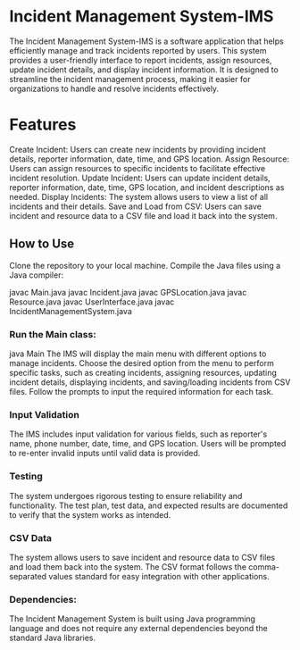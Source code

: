#  Incident Management System-IMS
The Incident Management System-IMS is a software application that helps efficiently manage and track incidents reported by users. This system provides a user-friendly interface to report incidents, assign resources, update incident details, and display incident information. It is designed to streamline the incident management process, making it easier for organizations to handle and resolve incidents effectively.

# Features

Create Incident: Users can create new incidents by providing incident details, reporter information, date, time, and GPS location.
Assign Resource: Users can assign resources to specific incidents to facilitate effective incident resolution.
Update Incident: Users can update incident details, reporter information, date, time, GPS location, and incident descriptions as needed.
Display Incidents: The system allows users to view a list of all incidents and their details.
Save and Load from CSV: Users can save incident and resource data to a CSV file and load it back into the system.

## How to Use

Clone the repository to your local machine.
Compile the Java files using a Java compiler:

javac Main.java
javac Incident.java
javac GPSLocation.java
javac Resource.java
javac UserInterface.java
javac IncidentManagementSystem.java

### Run the Main class:

java Main
The IMS will display the main menu with different options to manage incidents.
Choose the desired option from the menu to perform specific tasks, such as creating incidents, assigning resources, updating incident details, displaying incidents, and saving/loading incidents from CSV files.
Follow the prompts to input the required information for each task.

### Input Validation

The IMS includes input validation for various fields, such as reporter's name, phone number, date, time, and GPS location. Users will be prompted to re-enter invalid inputs until valid data is provided.

### Testing

The system undergoes rigorous testing to ensure reliability and functionality. The test plan, test data, and expected results are documented to verify that the system works as intended.

### CSV Data

The system allows users to save incident and resource data to CSV files and load them back into the system. The CSV format follows the comma-separated values standard for easy integration with other applications.

### Dependencies:

The Incident Management System is built using Java programming language and does not require any external dependencies beyond the standard Java libraries.

